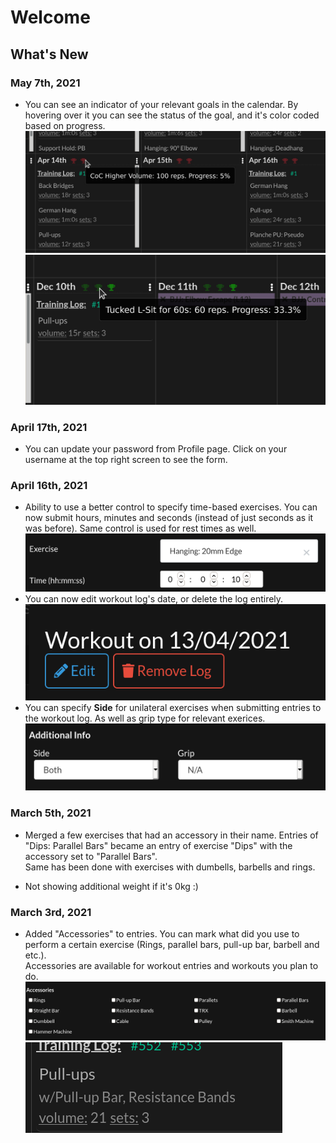 # Welcome

## What's New
### May 7th, 2021
- You can see an indicator of your relevant goals in the calendar. By hovering over it you can see the status of the goal, and it's color coded based on progress.
![](/assets/images/goals_dashboard.jpg) ![](/assets/images/green_goals.jpg)
### April 17th, 2021
- You can update your password from Profile page. Click on your username at the top right screen to see the form.

### April 16th, 2021
- Ability to use a better control to specify time-based exercises. You can now submit hours, minutes and seconds (instead of just seconds as it was before). Same control is used for rest times as well.
![](/assets/images/timereps.png)
- You can now edit workout log's date, or delete the log entirely.
![](/assets/images/workout_edit_remove.png)
- You can specify **Side** for unilateral exercises when submitting entries to the workout log. As well as grip type for relevant exerices.
![](/assets/images/additional_info.png)

### March 5th, 2021
- Merged a few exercises that had an accessory in their name. Entries of "Dips: Parallel Bars" became an entry of exercise "Dips" with the accessory set to "Parallel Bars".<br />Same has been done with exercises with dumbells, barbells and rings.

- Not showing additional weight if it's 0kg :)

### March 3rd, 2021
- Added "Accessories" to entries. You can mark what did you use to perform a certain exercise (Rings, parallel bars, pull-up bar, barbell and etc.).<br />Accessories are available for workout entries and workouts you plan to do.
![Accessories in Workout Submission](/assets/images/accessories.png)<br />
![Accessories Dashboard](/assets/images/accessory_dashboard.png)
